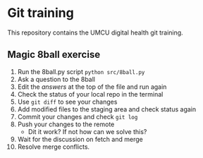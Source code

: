 # Git training
This repository contains the UMCU digital health git training.

## Magic 8ball exercise
1. Run the 8ball.py script `python src/8ball.py`
2. Ask a question to the 8ball
3. Edit the *answers* at the top of the file and run again
4. Check the status of your local repo in the terminal
5. Use `git diff` to see your changes
6. Add modified files to the staging area and check status again
7. Commit your changes and check `git log`
8. Push your changes to the remote
   * Dit it work? If not how can we solve this?
9. Wait for the discussion on fetch and merge
10. Resolve merge conflicts.

